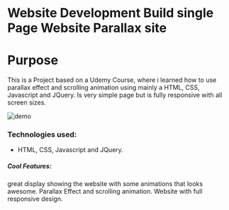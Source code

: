 # Website Development Build single Page Website Parallax site
# Purpose

This is a Project based on a Udemy Course, where i learned how to use parallax effect and scrolling animation using mainly a HTML, CSS, Javascript and JQuery. Is very simple page but is fully responsive with all screen sizes.

![demo](https://media.giphy.com/media/yfQ27aikZmVzuBz1Gd/giphy.gif)

### Technologies used:
- HTML, CSS, Javascript and JQuery.

##### Cool Features:

great display showing the website with some animations that looks awesome.
Parallax Effect and scrolling animation.
Website with full responsive design.
